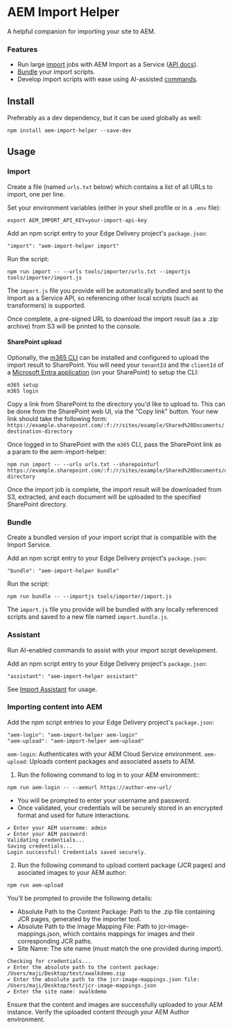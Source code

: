 # AEM Import Helper

A helpful companion for importing your site to AEM.

### Features

- Run large [import](#import) jobs with AEM Import as a Service ([API docs](https://opensource.adobe.com/spacecat-api-service/#tag/import)).
- [Bundle](#bundle) your import scripts.
- Develop import scripts with ease using AI-assisted [commands](#assistant).

## Install

Preferably as a dev dependency, but it can be used globally as well:

```
npm install aem-import-helper --save-dev
```

## Usage

### Import

Create a file (named `urls.txt` below) which contains a list of all URLs to import, one per line. 

Set your environment variables (either in your shell profile or in a `.env` file):

```
export AEM_IMPORT_API_KEY=your-import-api-key
```

Add an npm script entry to your Edge Delivery project's `package.json`:

```
"import": "aem-import-helper import"
```

Run the script:

```
npm run import -- --urls tools/importer/urls.txt --importjs tools/importer/import.js
```

The `import.js` file you provide will be automatically bundled and sent to the Import as a Service API, so referencing
other local scripts (such as transformers) is supported.

Once complete, a pre-signed URL to download the import result (as a .zip archive) from S3 will be printed to the console.

#### SharePoint upload

Optionally, the [m365 CLI](https://pnp.github.io/cli-microsoft365/) can be installed and configured to upload the import result to SharePoint.
You will need your `tenantId` and the `clientId` of a [Microsoft Entra application](https://pnp.github.io/cli-microsoft365/user-guide/using-own-identity/) (on your SharePoint) to setup the CLI:

```
m365 setup
m365 login
```

Copy a link from SharePoint to the directory you'd like to upload to. This can be done from the SharePoint web UI, via the "Copy link" button.
Your new link should take the following form: `https://example.sharepoint.com/:f:/r/sites/example/Shared%20Documents/destination-directory`

Once logged in to SharePoint with the `m365` CLI, pass the SharePoint link as a param to the aem-import-helper:

```
npm run import -- --urls urls.txt --sharepointurl https://example.sharepoint.com/:f:/r/sites/example/Shared%20Documents/destination-directory
```

Once the import job is complete, the import result will be downloaded from S3, extracted, and each document will be uploaded to the specified SharePoint directory.

### Bundle

Create a bundled version of your import script that is compatible with the Import Service.

Add an npm script entry to your Edge Delivery project's `package.json`:

```
"bundle": "aem-import-helper bundle"
```

Run the script:

```
npm run bundle -- --importjs tools/importer/import.js
```

The `import.js` file you provide will be bundled with any locally referenced scripts and saved to a new file named `import.bundle.js`.

### Assistant

Run AI-enabled commands to assist with your import script development.

Add an npm script entry to your Edge Delivery project's `package.json`:

```
"assistant": "aem-import-helper assistant"
```

See [Import Assistant](./docs/import-assistant.md) for usage.

### Importing content into AEM

Add the npm script entries to your Edge Delivery project's `package.json`:

```
"aem-login": "aem-import-helper aem-login"
"aem-upload": "aem-import-helper aem-upload"
```
`aem-login`: Authenticates with your AEM Cloud Service environment.
`aem-upload`: Uploads content packages and associated assets to AEM.

1. Run the following command to log in to your AEM environment::

```
npm run aem-login -- --aemurl https://author-env-url/
```

* You will be prompted to enter your username and password.
* Once validated, your credentials will be securely stored in an encrypted format and used for future interactions.

```
✔ Enter your AEM username: admin
✔ Enter your AEM password:
Validating credentials...
Saving credentials...
Login successful! Credentials saved securely.
```

2. Run the following command to upload content package (JCR pages) and asociated images to your AEM author:
```
npm run aem-upload
```

You’ll be prompted to provide the following details:
* Absolute Path to the Content Package: Path to the .zip file containing JCR pages, generated by the importer tool.
* Absolute Path to the Image Mapping File: Path to jcr-image-mappings.json, which contains mappings for images and their corresponding JCR paths.
* Site Name: The site name (must match the one provided during import).

```
Checking for credentials...
✔ Enter the absolute path to the content package: /Users/maji/Desktop/test/xwalkdemo.zip
✔ Enter the absolute path to the jcr-image-mappings.json file: /Users/maji/Desktop/test/jcr-image-mappings.json
✔ Enter the site name: xwalkdemo
```

Ensure that the content and images are successfully uploaded to your AEM instance. Verify the uploaded content through your AEM Author environment.



